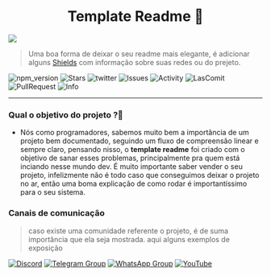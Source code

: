 <h1 align='center'>Template Readme 📑</h1>

<div>
    <image src='./assets/Lofi_Beats.gif'/>
</div>

> Uma boa forma de deixar o seu readme mais elegante, é adicionar alguns [Shields](https://shields.io/) com informação sobre suas redes ou do prejeto.

![npm_version](https://img.shields.io/github/watchers/Ryanlucass/template_Readme?style=social)
![Stars](https://img.shields.io/github/stars/Ryanlucass/template_Readme?style=social)
![twitter](https://img.shields.io/twitter/url?style=social&url=https%3A%2F%2Ftwitter.com%2FCalivem_)
![Issues](https://img.shields.io/github/issues-closed/Ryanlucass/template_Readme?color=blue&label=Issues)
![Activity](https://img.shields.io/github/commit-activity/w/Ryanlucass/template_Readme)
![LasComit](https://img.shields.io/github/last-commit/ryanlucass/template_Readme?color=blue)
![PullRequest](https://img.shields.io/github/issues-pr-raw/Ryanlucass/template_Readme?color=red)
![Info](https://img.shields.io/github/languages/count/Ryanlucass/template_Readme?label=Readme)

---

### Qual o objetivo do projeto ?📎

 - Nós como programadores, sabemos muito bem a importância de um projeto bem documentado, seguindo um fluxo de compreensão linear e sempre claro, pensando nisso, o **template readme** foi criado com o objetivo de sanar esses problemas, principalmente pra quem está inciando nesse mundo dev. É muito importante saber vender o seu projeto, infelizmente não é todo caso que conseguimos deixar o projeto no ar, então uma boma explicação de como rodar é importantíssimo para o seu sistema.

### Canais de comunicação 

> caso existe uma comunidade referente o projeto, é de suma importância que ela seja mostrada. aqui alguns exemplos de exposição 

[![Discord](https://img.shields.io/discord/844351092758413353?color=blueviolet&label=Discord&logo=discord&style=flat)]()
[![Telegram Group](https://img.shields.io/badge/Telegram-Group-32AFED?logo=telegram)]()
[![WhatsApp Group](https://img.shields.io/badge/WhatsApp-Group-25D366?logo=whatsapp)](https://chat.whatsapp.com)
[![YouTube](https://img.shields.io/youtube/channel/subscribers/UCD7J9LG08PmGQrF5IS7Yv9A?label=YouTube)](https://www.youtube.com)
